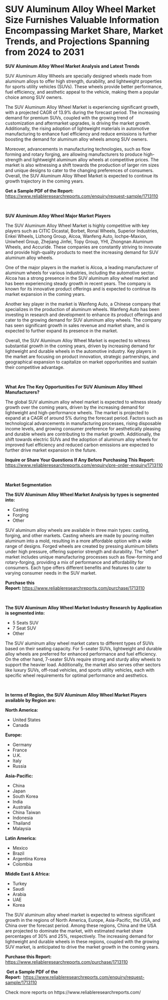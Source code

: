 <p><h1>SUV Aluminum Alloy Wheel Market Size Furnishes Valuable Information Encompassing Market Share, Market Trends, and Projections Spanning from 2024 to 2031</h1></p><p><strong>SUV Aluminum Alloy Wheel Market Analysis and Latest Trends</strong></p>
<p><p>SUV Aluminum Alloy Wheels are specially designed wheels made from aluminum alloys to offer high strength, durability, and lightweight properties for sports utility vehicles (SUVs). These wheels provide better performance, fuel efficiency, and aesthetic appeal to the vehicle, making them a popular choice among SUV owners.</p><p>The SUV Aluminum Alloy Wheel Market is experiencing significant growth, with a projected CAGR of 13.9% during the forecast period. The increasing demand for premium SUVs, coupled with the growing trend of customization and aftermarket upgrades, is driving the market growth. Additionally, the rising adoption of lightweight materials in automotive manufacturing to enhance fuel efficiency and reduce emissions is further boosting the demand for aluminum alloy wheels among SUV owners.</p><p>Moreover, advancements in manufacturing technologies, such as flow forming and rotary forging, are allowing manufacturers to produce high-strength and lightweight aluminum alloy wheels at competitive prices. The market is also witnessing a shift towards the production of larger rim sizes and unique designs to cater to the changing preferences of consumers. Overall, the SUV Aluminum Alloy Wheel Market is expected to continue its growth trajectory in the coming years.</p></p>
<p><strong>Get a Sample PDF of the Report:&nbsp;</strong> <a href="https://www.reliableresearchreports.com/enquiry/request-sample/1713110">https://www.reliableresearchreports.com/enquiry/request-sample/1713110</a></p>
<p>&nbsp;</p>
<p><strong>SUV Aluminum Alloy Wheel Major Market Players</strong></p>
<p><p>The SUV Aluminum Alloy Wheel Market is highly competitive with key players such as CITIC Dicastal, Borbet, Ronal Wheels, Superior Industries, Enkei Wheels, Lizhong Group, Alcoa, Wanfeng Auto, Iochpe-Maxion, Uniwheel Group, Zhejiang Jinfei, Topy Group, YHI, Zhongnan Aluminum Wheels, and Accuride. These companies are constantly striving to innovate and provide high-quality products to meet the increasing demand for SUV aluminum alloy wheels.</p><p>One of the major players in the market is Alcoa, a leading manufacturer of aluminum wheels for various industries, including the automotive sector. Alcoa has a strong presence in the SUV aluminum alloy wheel market and has been experiencing steady growth in recent years. The company is known for its innovative product offerings and is expected to continue its market expansion in the coming years.</p><p>Another key player in the market is Wanfeng Auto, a Chinese company that specializes in the production of aluminum wheels. Wanfeng Auto has been investing in research and development to enhance its product offerings and cater to the growing demand for SUV aluminum alloy wheels. The company has seen significant growth in sales revenue and market share, and is expected to further expand its presence in the market.</p><p>Overall, the SUV Aluminum Alloy Wheel Market is expected to witness substantial growth in the coming years, driven by increasing demand for lightweight and durable wheels in the automotive industry. Key players in the market are focusing on product innovation, strategic partnerships, and geographical expansion to capitalize on market opportunities and sustain their competitive advantage.</p></p>
<p>&nbsp;</p>
<p><strong>What Are The Key Opportunities For SUV Aluminum Alloy Wheel Manufacturers?</strong></p>
<p><p>The global SUV aluminum alloy wheel market is expected to witness steady growth over the coming years, driven by the increasing demand for lightweight and high-performance wheels. The market is projected to expand at a CAGR of around 5% during the forecast period. Factors such as technological advancements in manufacturing processes, rising disposable income levels, and growing consumer preference for aesthetically pleasing and durable wheels are contributing to the market growth. Additionally, the shift towards electric SUVs and the adoption of aluminum alloy wheels for improved fuel efficiency and reduced carbon emissions are expected to further drive market expansion in the future.</p></p>
<p><strong>Inquire or Share Your Questions If Any Before Purchasing This Report:</strong> <a href="https://www.reliableresearchreports.com/enquiry/pre-order-enquiry/1713110">https://www.reliableresearchreports.com/enquiry/pre-order-enquiry/1713110</a></p>
<p>&nbsp;</p>
<p><strong>Market Segmentation</strong></p>
<p><strong>The SUV Aluminum Alloy Wheel Market Analysis by types is segmented into:</strong></p>
<p><ul><li>Casting</li><li>Forging</li><li>Other</li></ul></p>
<p><p>SUV aluminum alloy wheels are available in three main types: casting, forging, and other markets. Casting wheels are made by pouring molten aluminum into a mold, resulting in a more affordable option with a wide range of designs. Forged wheels are created by pressing aluminum billets under high pressure, offering superior strength and durability. The "other" market includes unique manufacturing processes such as flow-forming and rotary-forging, providing a mix of performance and affordability for consumers. Each type offers different benefits and features to cater to varying consumer needs in the SUV market.</p></p>
<p><strong>Purchase this Report:&nbsp;</strong><a href="https://www.reliableresearchreports.com/purchase/1713110">https://www.reliableresearchreports.com/purchase/1713110</a></p>
<p>&nbsp;</p>
<p><strong>The SUV Aluminum Alloy Wheel Market Industry Research by Application is segmented into:</strong></p>
<p><ul><li>5 Seats SUV</li><li>7 Seat SUV</li><li>Other</li></ul></p>
<p><p>The SUV aluminum alloy wheel market caters to different types of SUVs based on their seating capacity. For 5-seater SUVs, lightweight and durable alloy wheels are preferred for enhanced performance and fuel efficiency. On the other hand, 7-seater SUVs require strong and sturdy alloy wheels to support the heavier load. Additionally, the market also serves other sectors like luxury SUVs, off-road vehicles, and sports utility vehicles, each with specific wheel requirements for optimal performance and aesthetics.</p></p>
<p>&nbsp;</p>
<p><strong>In terms of Region, the SUV Aluminum Alloy Wheel Market Players available by Region are:</strong></p>
<p>
    <p> <strong> North America: </strong>
        <ul>
            <li>United States</li>
            <li>Canada</li>
        </ul>
        </p> 
    <p> <strong> Europe: </strong>
        <ul>
            <li>Germany</li>
            <li>France</li>
            <li>U.K.</li>
            <li>Italy</li>
            <li>Russia</li>
        </ul>
        </p> 
    <p> <strong> Asia-Pacific: </strong>
        <ul>
            <li>China</li>
            <li>Japan</li>
            <li>South Korea</li>
            <li>India</li>
            <li>Australia</li>
            <li>China Taiwan</li>
            <li>Indonesia</li>
            <li>Thailand</li>
            <li>Malaysia</li>
        </ul>
        </p> 
    <p> <strong> Latin America: </strong>
        <ul>
            <li>Mexico</li>
            <li>Brazil</li>
            <li>Argentina Korea</li>
            <li>Colombia</li>
        </ul>
        </p> 
    <p> <strong> Middle East & Africa: </strong>
        <ul>
            <li>Turkey</li>
            <li>Saudi</li>
            <li>Arabia</li>
            <li>UAE</li>
            <li>Korea</li>
        </ul>
    </p>
    </p>
<p><p>The SUV aluminum alloy wheel market is expected to witness significant growth in the regions of North America, Europe, Asia-Pacific, the USA, and China over the forecast period. Among these regions, China and the USA are projected to dominate the market, with estimated market share percentages of 30% and 25%, respectively. The increasing demand for lightweight and durable wheels in these regions, coupled with the growing SUV market, is anticipated to drive the market growth in the coming years.</p></p>
<p><strong>Purchase this Report: </strong><a href="https://www.reliableresearchreports.com/purchase/1713110">https://www.reliableresearchreports.com/purchase/1713110</a></p>
<p>&nbsp;<strong>Get a Sample PDF of the Report:&nbsp;&nbsp;</strong><a href="https://www.reliableresearchreports.com/enquiry/request-sample/1713110">https://www.reliableresearchreports.com/enquiry/request-sample/1713110</a></p>
<p><strong></strong></p>
<p>Check more reports on https://www.reliableresearchreports.com/</p>